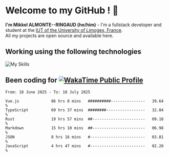 # Welcome to my GitHub ! 🌃

**I'm Mikkel ALMONTE--RINGAUD (he/him)** - I'm a fullstack developer and student at the [IUT of the University of Limoges, France](https://iut.unilim.fr). \
All my projects are open source and available here.

## Working using the following technologies

![My Skills](https://skillicons.dev/icons?i=solidjs,pnpm,nodejs,ts,js,vercel,netlify,html,css,rust,astro,git,vue,md,electron,figma,github,bash,bun,cloudflare,py,tailwind,nginx,npm,tauri,vite,zig,yarn,windicss,dart,flutter,kotlin&theme=dark)

## Been coding for [![WakaTime Public Profile](https://wakatime.com/badge/user/0839e595-e07a-435c-8d59-ed95f2a3d6dd.svg?style=flat-square)](https://wakatime.com/@0839e595-e07a-435c-8d59-ed95f2a3d6dd)

<!--START_SECTION:waka-->

```plain
From: 18 June 2025 - To: 18 July 2025

Vue.js              86 hrs 8 mins   ##########---------------   39.64 %
TypeScript          69 hrs 37 mins  ########-----------------   32.04 %
Rust                19 hrs 57 mins  ##-----------------------   09.18 %
Markdown            15 hrs 10 mins  ##-----------------------   06.98 %
JSON                8 hrs 16 mins   #------------------------   03.81 %
JavaScript          4 hrs 47 mins   #------------------------   02.20 %
```

<!--END_SECTION:waka-->
